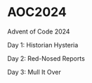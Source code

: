 # AOC2024
Advent of Code 2024

Day 1: Historian Hysteria

Day 2: Red-Nosed Reports

Day 3: Mull It Over
